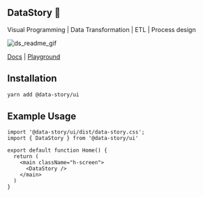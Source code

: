 ## DataStory :dizzy:

Visual Programming | Data Transformation | ETL | Process design

![ds_readme_gif](https://user-images.githubusercontent.com/3457668/229267838-b8dcc5cc-9639-4f95-962b-48eae8250d4e.gif)


<a href="https://datastory.dev/" target="_blank">Docs</a>
| <a href="https://datastory.dev/playground" target="_blank">Playground</a>


## Installation
```bash
yarn add @data-story/ui
```

## Example Usage
```tsx
import '@data-story/ui/dist/data-story.css';
import { DataStory } from '@data-story/ui'

export default function Home() {
  return (
    <main className="h-screen">
      <DataStory />
    </main>
  )
}
```